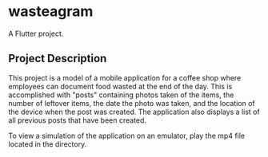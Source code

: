 # wasteagram

A Flutter project.

## Project Description

This project is a model of a mobile application for a coffee shop where employees can document food wasted at the end of the day.
This is accomplished with "posts" containing photos taken of the items, the number of leftover items, the date the photo was taken,
and the location of the device when the post was created. The application also displays a list of all previous posts that have been created. 

To view a simulation of the application on an emulator, play the mp4 file located in the directory.  
